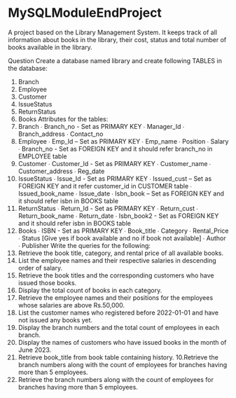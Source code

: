 # MySQLModuleEndProject
A project based on the Library Management System. It keeps track of all information about books in the library, their cost, status and total number of books available in the library.

Question
Create a database named library and create following TABLES in the database:
1. Branch
2. Employee
3. Customer
4. IssueStatus
5. ReturnStatus
6. Books
Attributes for the tables:
1. Branch
∙
Branch_no - Set as PRIMARY KEY
∙
Manager_Id
∙
Branch_address
∙
Contact_no
2. Employee
∙
Emp_Id – Set as PRIMARY KEY
∙
Emp_name
∙
Position
∙
Salary
∙
Branch_no - Set as FOREIGN KEY and it should refer branch_no in
EMPLOYEE table
3. Customer
∙
Customer_Id - Set as PRIMARY KEY
∙
Customer_name
∙
Customer_address
∙
Reg_date
4. IssueStatus
∙
Issue_Id - Set as PRIMARY KEY
∙
Issued_cust – Set as FOREIGN KEY and it refer customer_id in
CUSTOMER table
∙
Issued_book_name
∙
Issue_date
∙
Isbn_book – Set as FOREIGN KEY and it should refer isbn in
BOOKS table
5. ReturnStatus
∙
Return_Id - Set as PRIMARY KEY
∙
Return_cust
∙
Return_book_name
∙
Return_date
∙
Isbn_book2 - Set as FOREIGN KEY and it should refer isbn in
BOOKS table
6. Books
∙
ISBN - Set as PRIMARY KEY
∙
Book_title
∙
Category
∙
Rental_Price
∙
Status [Give yes if book available and no if book not available]
∙
Author
∙
Publisher
Write the queries for the following:
1. Retrieve the book title, category, and rental price of all available
books.
2. List the employee names and their respective salaries in descending
order of salary.
3. Retrieve the book titles and the corresponding customers who have
issued those books.
4. Display the total count of books in each category.
5. Retrieve the employee names and their positions for the employees
whose salaries are above Rs.50,000.
6. List the customer names who registered before 2022-01-01 and have
not issued any books yet.
7. Display the branch numbers and the total count of employees in each
branch.
8. Display the names of customers who have issued books in the month
of June 2023.
9. Retrieve book_title from book table containing history. 10.Retrieve
the branch numbers along with the count of employees for branches
having more than 5 employees.
10. Retrieve the branch numbers along with the count of employees
for branches having more than 5 employees.
